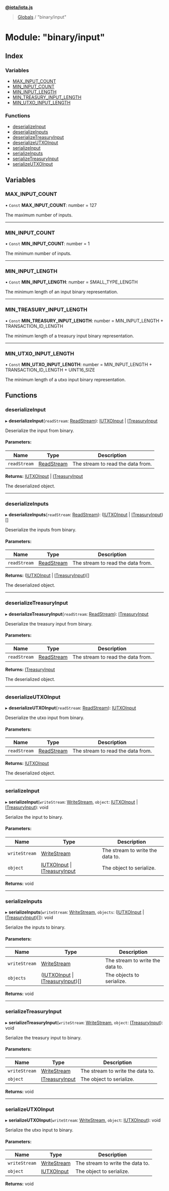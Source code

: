 **[@iota/iota.js](../README.md)**

> [Globals](../README.md) / "binary/input"

# Module: "binary/input"

## Index

### Variables

* [MAX\_INPUT\_COUNT](_binary_input_.md#max_input_count)
* [MIN\_INPUT\_COUNT](_binary_input_.md#min_input_count)
* [MIN\_INPUT\_LENGTH](_binary_input_.md#min_input_length)
* [MIN\_TREASURY\_INPUT\_LENGTH](_binary_input_.md#min_treasury_input_length)
* [MIN\_UTXO\_INPUT\_LENGTH](_binary_input_.md#min_utxo_input_length)

### Functions

* [deserializeInput](_binary_input_.md#deserializeinput)
* [deserializeInputs](_binary_input_.md#deserializeinputs)
* [deserializeTreasuryInput](_binary_input_.md#deserializetreasuryinput)
* [deserializeUTXOInput](_binary_input_.md#deserializeutxoinput)
* [serializeInput](_binary_input_.md#serializeinput)
* [serializeInputs](_binary_input_.md#serializeinputs)
* [serializeTreasuryInput](_binary_input_.md#serializetreasuryinput)
* [serializeUTXOInput](_binary_input_.md#serializeutxoinput)

## Variables

### MAX\_INPUT\_COUNT

• `Const` **MAX\_INPUT\_COUNT**: number = 127

The maximum number of inputs.

___

### MIN\_INPUT\_COUNT

• `Const` **MIN\_INPUT\_COUNT**: number = 1

The minimum number of inputs.

___

### MIN\_INPUT\_LENGTH

• `Const` **MIN\_INPUT\_LENGTH**: number = SMALL\_TYPE\_LENGTH

The minimum length of an input binary representation.

___

### MIN\_TREASURY\_INPUT\_LENGTH

• `Const` **MIN\_TREASURY\_INPUT\_LENGTH**: number = MIN\_INPUT\_LENGTH + TRANSACTION\_ID\_LENGTH

The minimum length of a treasury input binary representation.

___

### MIN\_UTXO\_INPUT\_LENGTH

• `Const` **MIN\_UTXO\_INPUT\_LENGTH**: number = MIN\_INPUT\_LENGTH + TRANSACTION\_ID\_LENGTH + UINT16\_SIZE

The minimum length of a utxo input binary representation.

## Functions

### deserializeInput

▸ **deserializeInput**(`readStream`: [ReadStream](../classes/_utils_readstream_.readstream.md)): [IUTXOInput](../interfaces/_models_iutxoinput_.iutxoinput.md) \| [ITreasuryInput](../interfaces/_models_itreasuryinput_.itreasuryinput.md)

Deserialize the input from binary.

#### Parameters:

Name | Type | Description |
------ | ------ | ------ |
`readStream` | [ReadStream](../classes/_utils_readstream_.readstream.md) | The stream to read the data from. |

**Returns:** [IUTXOInput](../interfaces/_models_iutxoinput_.iutxoinput.md) \| [ITreasuryInput](../interfaces/_models_itreasuryinput_.itreasuryinput.md)

The deserialized object.

___

### deserializeInputs

▸ **deserializeInputs**(`readStream`: [ReadStream](../classes/_utils_readstream_.readstream.md)): ([IUTXOInput](../interfaces/_models_iutxoinput_.iutxoinput.md) \| [ITreasuryInput](../interfaces/_models_itreasuryinput_.itreasuryinput.md))[]

Deserialize the inputs from binary.

#### Parameters:

Name | Type | Description |
------ | ------ | ------ |
`readStream` | [ReadStream](../classes/_utils_readstream_.readstream.md) | The stream to read the data from. |

**Returns:** ([IUTXOInput](../interfaces/_models_iutxoinput_.iutxoinput.md) \| [ITreasuryInput](../interfaces/_models_itreasuryinput_.itreasuryinput.md))[]

The deserialized object.

___

### deserializeTreasuryInput

▸ **deserializeTreasuryInput**(`readStream`: [ReadStream](../classes/_utils_readstream_.readstream.md)): [ITreasuryInput](../interfaces/_models_itreasuryinput_.itreasuryinput.md)

Deserialize the treasury input from binary.

#### Parameters:

Name | Type | Description |
------ | ------ | ------ |
`readStream` | [ReadStream](../classes/_utils_readstream_.readstream.md) | The stream to read the data from. |

**Returns:** [ITreasuryInput](../interfaces/_models_itreasuryinput_.itreasuryinput.md)

The deserialized object.

___

### deserializeUTXOInput

▸ **deserializeUTXOInput**(`readStream`: [ReadStream](../classes/_utils_readstream_.readstream.md)): [IUTXOInput](../interfaces/_models_iutxoinput_.iutxoinput.md)

Deserialize the utxo input from binary.

#### Parameters:

Name | Type | Description |
------ | ------ | ------ |
`readStream` | [ReadStream](../classes/_utils_readstream_.readstream.md) | The stream to read the data from. |

**Returns:** [IUTXOInput](../interfaces/_models_iutxoinput_.iutxoinput.md)

The deserialized object.

___

### serializeInput

▸ **serializeInput**(`writeStream`: [WriteStream](../classes/_utils_writestream_.writestream.md), `object`: [IUTXOInput](../interfaces/_models_iutxoinput_.iutxoinput.md) \| [ITreasuryInput](../interfaces/_models_itreasuryinput_.itreasuryinput.md)): void

Serialize the input to binary.

#### Parameters:

Name | Type | Description |
------ | ------ | ------ |
`writeStream` | [WriteStream](../classes/_utils_writestream_.writestream.md) | The stream to write the data to. |
`object` | [IUTXOInput](../interfaces/_models_iutxoinput_.iutxoinput.md) \| [ITreasuryInput](../interfaces/_models_itreasuryinput_.itreasuryinput.md) | The object to serialize.  |

**Returns:** void

___

### serializeInputs

▸ **serializeInputs**(`writeStream`: [WriteStream](../classes/_utils_writestream_.writestream.md), `objects`: ([IUTXOInput](../interfaces/_models_iutxoinput_.iutxoinput.md) \| [ITreasuryInput](../interfaces/_models_itreasuryinput_.itreasuryinput.md))[]): void

Serialize the inputs to binary.

#### Parameters:

Name | Type | Description |
------ | ------ | ------ |
`writeStream` | [WriteStream](../classes/_utils_writestream_.writestream.md) | The stream to write the data to. |
`objects` | ([IUTXOInput](../interfaces/_models_iutxoinput_.iutxoinput.md) \| [ITreasuryInput](../interfaces/_models_itreasuryinput_.itreasuryinput.md))[] | The objects to serialize.  |

**Returns:** void

___

### serializeTreasuryInput

▸ **serializeTreasuryInput**(`writeStream`: [WriteStream](../classes/_utils_writestream_.writestream.md), `object`: [ITreasuryInput](../interfaces/_models_itreasuryinput_.itreasuryinput.md)): void

Serialize the treasury input to binary.

#### Parameters:

Name | Type | Description |
------ | ------ | ------ |
`writeStream` | [WriteStream](../classes/_utils_writestream_.writestream.md) | The stream to write the data to. |
`object` | [ITreasuryInput](../interfaces/_models_itreasuryinput_.itreasuryinput.md) | The object to serialize.  |

**Returns:** void

___

### serializeUTXOInput

▸ **serializeUTXOInput**(`writeStream`: [WriteStream](../classes/_utils_writestream_.writestream.md), `object`: [IUTXOInput](../interfaces/_models_iutxoinput_.iutxoinput.md)): void

Serialize the utxo input to binary.

#### Parameters:

Name | Type | Description |
------ | ------ | ------ |
`writeStream` | [WriteStream](../classes/_utils_writestream_.writestream.md) | The stream to write the data to. |
`object` | [IUTXOInput](../interfaces/_models_iutxoinput_.iutxoinput.md) | The object to serialize.  |

**Returns:** void
